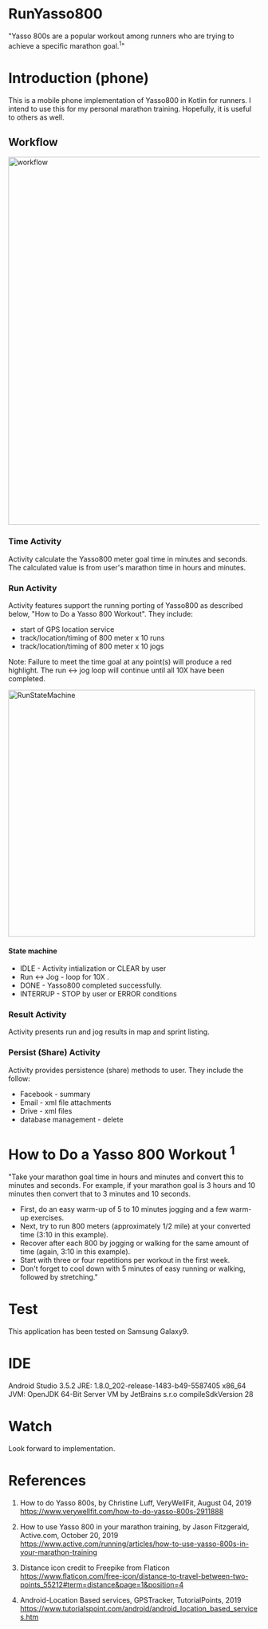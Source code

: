 # RunYasso800
"Yasso 800s are a popular workout among runners who are trying to achieve a specific marathon goal.<sup>1</sup>"

# Introduction (phone)
This is a mobile phone implementation of Yasso800 in Kotlin for runners.  I intend to use this for my personal marathon training.  Hopefully, it is useful to others as well.

## Workflow
<img width="738" alt="workflow" src="https://user-images.githubusercontent.com/1282659/68631194-7790fd00-04af-11ea-9a5d-4ed80a8c9cd5.png">

### Time Activity
Activity calculate the Yasso800 meter goal time in minutes and seconds.
The calculated value is from user's marathon time in hours and minutes.

### Run Activity
Activity features support the running porting of Yasso800 as described below, "How to Do a Yasso 800 Workout".  They include:
- start of GPS location service
- track/location/timing of 800 meter x 10 runs
- track/location/timing of 800 meter x 10 jogs 

Note: Failure to meet the time goal at any point(s) will produce a red highlight.  The run <-> jog loop will continue until all 10X have been completed.  

<img width="495" alt="RunStateMachine" src="https://user-images.githubusercontent.com/1282659/68631191-74960c80-04af-11ea-8142-fe9e71b9d292.png">

#### State machine 
- IDLE - Activity intialization or CLEAR by user
- Run <-> Jog - loop for 10X .
- DONE - Yasso800 completed successfully.
- INTERRUP - STOP by user or ERROR conditions

### Result Activity
Activity presents run and jog results in map and sprint listing.

### Persist (Share) Activity
Activity provides persistence (share) methods to user.  They include the follow:
- Facebook - summary
- Email - xml file attachments
- Drive - xml files
- database management - delete 

# How to Do a Yasso 800 Workout <sup>1</sup>
"Take your marathon goal time in hours and minutes and convert this to minutes and seconds. 
For example, if your marathon goal is 3 hours and 10 minutes then convert that to 3 minutes and 10 seconds.

- First, do an easy warm-up of 5 to 10 minutes jogging and a few warm-up exercises.
- Next, try to run 800 meters (approximately 1/2 mile) at your converted time (3:10 in this example).
- Recover after each 800 by jogging or walking for the same amount of time (again, 3:10 in this example).
- Start with three or four repetitions per workout in the first week.
- Don't forget to cool down with 5 minutes of easy running or walking, followed by stretching."

# Test
This application has been tested on Samsung Galaxy9.

# IDE
Android Studio 3.5.2
JRE: 1.8.0_202-release-1483-b49-5587405 x86_64
JVM: OpenJDK 64-Bit Server VM by JetBrains s.r.o
compileSdkVersion 28

# Watch
Look forward to implementation.

# References
1. How to do Yasso 800s, by Christine Luff, VeryWellFit, August 04, 2019
https://www.verywellfit.com/how-to-do-yasso-800s-2911888

2. How to use Yasso 800 in your marathon training, by Jason Fitzgerald, Active.com, October 20, 2019
https://www.active.com/running/articles/how-to-use-yasso-800s-in-your-marathon-training

3. Distance icon credit to Freepike from Flaticon
https://www.flaticon.com/free-icon/distance-to-travel-between-two-points_55212#term=distance&page=1&position=4

4. Android-Location Based services, GPSTracker, TutorialPoints, 2019
https://www.tutorialspoint.com/android/android_location_based_services.htm

